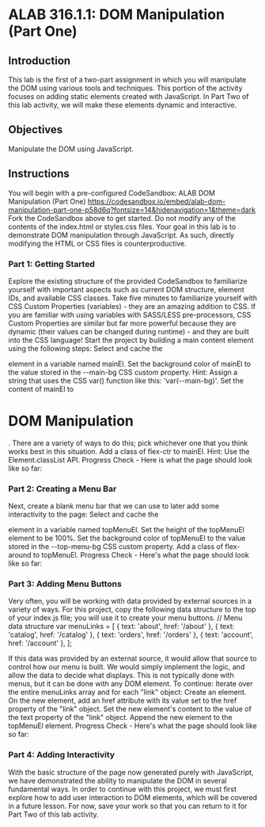# ALAB 316.1.1: DOM Manipulation (Part One)

## Introduction
This lab is the first of a two-part assignment in which you will manipulate the DOM using various tools and techniques. This portion of the activity focuses on adding static elements created with JavaScript. In Part Two of this lab activity, we will make these elements dynamic and interactive.

## Objectives
Manipulate the DOM using JavaScript.

## Instructions
You will begin with a pre-configured CodeSandbox:
ALAB DOM Manipulation (Part One)
https://codesandbox.io/embed/alab-dom-manipulation-part-one-p58d6q?fontsize=14&hidenavigation=1&theme=dark
Fork the CodeSandbox above to get started.
Do not modify any of the contents of the index.html or styles.css files. Your goal in this lab is to demonstrate DOM manipulation through JavaScript. As such, directly modifying the HTML or CSS files is counterproductive.

### Part 1: Getting Started
Explore the existing structure of the provided CodeSandbox to familiarize yourself with important aspects such as current DOM structure, element IDs, and available CSS classes.
Take five minutes to familiarize yourself with CSS Custom Properties (variables) - they are an amazing addition to CSS. If you are familiar with using variables with SASS/LESS pre-processors, CSS Custom Properties are similar but far more powerful because they are dynamic (their values can be changed during runtime) - and they are built into the CSS language!
Start the project by building a main content element using the following steps:
Select and cache the <main> element in a variable named mainEl.
Set the background color of mainEl to the value stored in the --main-bg CSS custom property.
Hint: Assign a string that uses the CSS var() function like this: 'var(--main-bg)'.
Set the content of mainEl to <h1>DOM Manipulation</h1>. There are a variety of ways to do this; pick whichever one that you think works best in this situation.
Add a class of flex-ctr to mainEl.
Hint: Use the Element.classList API.
Progress Check - Here is what the page should look like so far:

### Part 2: Creating a Menu Bar
Next, create a blank menu bar that we can use to later add some interactivity to the page:
Select and cache the <nav id="top-menu"> element in a variable named topMenuEl.
Set the height of the topMenuEl element to be 100%.
Set the background color of topMenuEl to the value stored in the --top-menu-bg CSS custom property.
Add a class of flex-around to topMenuEl.
Progress Check - Here's what the page should look like so far:

### Part 3: Adding Menu Buttons
Very often, you will be working with data provided by external sources in a variety of ways. For this project, copy the following data structure to the top of your index.js file; you will use it to create your menu buttons.
// Menu data structure
var menuLinks = [
{ text: 'about', href: '/about' },
{ text: 'catalog', href: '/catalog' },
{ text: 'orders', href: '/orders' },
{ text: 'account', href: '/account' },
];

If this data was provided by an external source, it would allow that source to control how our menu is built. We would simply implement the logic, and allow the data to decide what displays. This is not typically done with menus, but it can be done with any DOM element.
To continue:
Iterate over the entire menuLinks array and for each "link" object:
Create an <a> element.
On the new element, add an href attribute with its value set to the href property of the "link" object.
Set the new element's content to the value of the text property of the "link" object.
Append the new element to the topMenuEl element.
Progress Check - Here's what the page should look like so far:

### Part 4: Adding Interactivity
With the basic structure of the page now generated purely with JavaScript, we have demonstrated the ability to manipulate the DOM in several fundamental ways.
In order to continue with this project, we must first explore how to add user interaction to DOM elements, which will be covered in a future lesson. For now, save your work so that you can return to it for Part Two of this lab activity.

